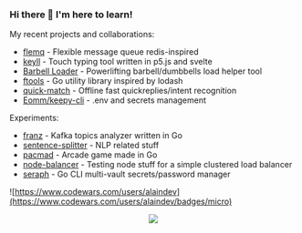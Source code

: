 ### Hi there 👋  I'm here to learn!

My recent projects and collaborations:
- [flemq](https://github.com/alainrk/flemq) - Flexible message queue redis-inspired
- [keyll](https://alainrk.github.io/keyll/) - Touch typing tool written in p5.js and svelte
- [Barbell Loader](https://github.com/alainrk/barbell-loader) - Powerlifting barbell/dumbbells load helper tool
- [ftools](https://github.com/alainrk/ftools) - Go utility library inspired by lodash
- [quick-match](https://github.com/alainrk/quick-match) - Offline fast quickreplies/intent recognition
- [Eomm/keepy-cli](https://github.com/Eomm/keepy-cli) - .env and secrets management

Experiments:
- [franz](https://github.com/alainrk/franz) - Kafka topics analyzer written in Go
- [sentence-splitter](https://github.com/alainrk/sentence-splitter) - NLP related stuff
- [pacmad](https://github.com/alainrk/pacmad) - Arcade game made in Go
- [node-balancer](https://github.com/alainrk/node-balancer) - Testing node stuff for a simple clustered load balancer
- [seraph](https://github.com/alainrk/seraph) - Go CLI multi-vault secrets/password manager


![https://www.codewars.com/users/alaindev](https://www.codewars.com/users/alaindev/badges/micro)

<p align="center">
  <a href="https://skillicons.dev">
    <img src="https://skillicons.dev/icons?i=go,nodejs,python,c,bash,p5js,docker,kubernetes,aws,kafka,nginx,github,vim,neovim" />
  </a>
</p>
